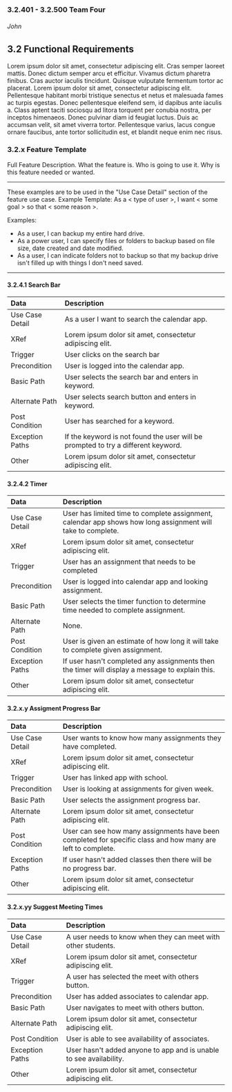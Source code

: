 ### 3.2.401 - 3.2.500 Team Four
###### John

## 3.2 Functional Requirements

Lorem ipsum dolor sit amet, consectetur adipiscing elit. Cras semper laoreet mattis. Donec dictum semper arcu et efficitur. Vivamus dictum pharetra finibus. Cras auctor iaculis tincidunt. Quisque vulputate fermentum tortor ac placerat. Lorem ipsum dolor sit amet, consectetur adipiscing elit. Pellentesque habitant morbi tristique senectus et netus et malesuada fames ac turpis egestas. Donec pellentesque eleifend sem, id dapibus ante iaculis a. Class aptent taciti sociosqu ad litora torquent per conubia nostra, per inceptos himenaeos. Donec pulvinar diam id feugiat luctus. Duis ac accumsan velit, sit amet viverra tortor. Pellentesque varius, lacus congue ornare faucibus, ante tortor sollicitudin est, et blandit neque enim nec risus. 

### 3.2.x Feature Template

Full Feature Description. What the feature is. Who is going to use it. Why is this feature needed or wanted.


*************************
These examples are to be used in the "Use Case Detail" section of the feature use case.
Example Template: As a < type of user >, I want < some goal > so that < some reason >.

Examples:
 - As a user, I can backup my entire hard drive.
 - As a power user, I can specify files or folders to backup based on file size, date created and date modified.
 - As a user, I can indicate folders not to backup so that my backup drive isn't filled up with things I don't need saved.
*************************


#### 3.2.4.1 Search Bar

| Data          | Description |
|:--------------| :--------------|
|Use Case Detail| As a user I want to search the calendar app.|
|XRef           | Lorem ipsum dolor sit amet, consectetur adipiscing elit.|
|Trigger        | User clicks on the search bar|
|Precondition   | User is logged into the calendar app.|
|Basic Path     | User selects the search bar and enters in keyword.|
|Alternate Path | User selects search button and enters in keyword.|
|Post Condition | User has searched for a keyword.|
|Exception Paths| If the keyword is not found the user will be prompted to try a different keyword.|
|Other          | Lorem ipsum dolor sit amet, consectetur adipiscing elit.|

#### 3.2.4.2 Timer

| Data          | Description |
|:--------------| :--------------|
|Use Case Detail| User has limited time to complete assignment, calendar app shows how long assignment will take to complete.|
|XRef           | Lorem ipsum dolor sit amet, consectetur adipiscing elit.|
|Trigger        | User has an assignment that needs to be completed|
|Precondition   | User is logged into calendar app and looking assignment.|
|Basic Path     | User selects the timer function to determine time needed to complete assignment.|
|Alternate Path | None.|
|Post Condition | User is given an estimate of how long it will take to complete given assignment.|
|Exception Paths| If user hasn't completed any assignments then the timer will display a message to explain this.|
|Other          | Lorem ipsum dolor sit amet, consectetur adipiscing elit.|

#### 3.2.x.y Assigment Progress Bar

| Data          | Description |
|:--------------| :--------------|
|Use Case Detail| User wants to know how many assignments they have completed. |
|XRef           | Lorem ipsum dolor sit amet, consectetur adipiscing elit.|
|Trigger        | User has linked app with school.|
|Precondition   | User is looking at assignments for given week.|
|Basic Path     | User selects the assignment progress bar.|
|Alternate Path | Lorem ipsum dolor sit amet, consectetur adipiscing elit.|
|Post Condition | User can see how many assignments have been completed for specific class and how many are left to complete.|
|Exception Paths| If user hasn't added classes then there will be no progress bar.|
|Other          | Lorem ipsum dolor sit amet, consectetur adipiscing elit.|

#### 3.2.x.yy Suggest Meeting Times

| Data          | Description |
|:--------------| :--------------|
|Use Case Detail| A user needs to know when they can meet with other students.|
|XRef           | Lorem ipsum dolor sit amet, consectetur adipiscing elit.|
|Trigger        | A user has selected the meet with others button.|
|Precondition   | User has added associates to calendar app.|
|Basic Path     | User navigates to meet with others button.|
|Alternate Path | Lorem ipsum dolor sit amet, consectetur adipiscing elit.|
|Post Condition | User is able to see availability of associates.|
|Exception Paths| User hasn't added anyone to app and is unable to see availability.|
|Other          | Lorem ipsum dolor sit amet, consectetur adipiscing elit.|